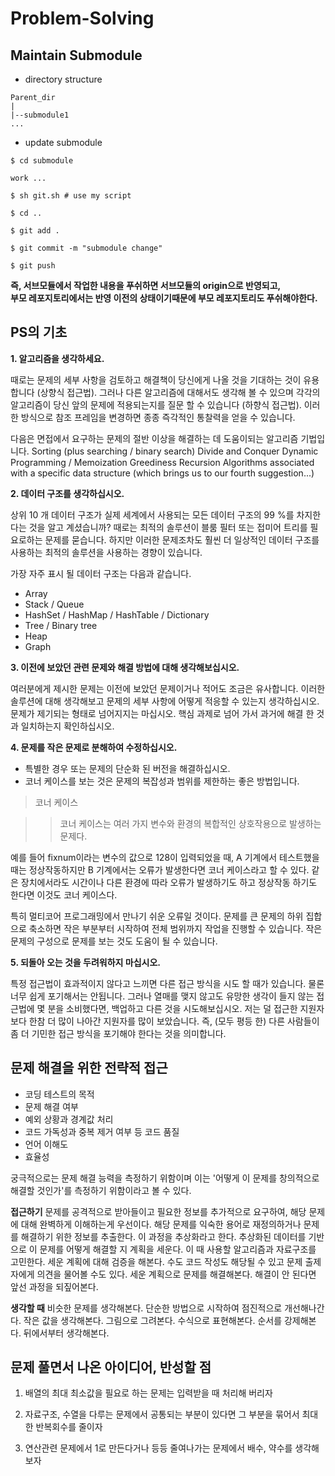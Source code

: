 # Problem-Solving

## Maintain Submodule

+ directory structure
```
Parent_dir
|
|--submodule1
...
```
+ update submodule
```
$ cd submodule

work ...

$ sh git.sh # use my script

$ cd ..

$ git add .

$ git commit -m "submodule change"

$ git push
```
**즉, 서브모듈에서 작업한 내용을 푸쉬하면 서브모듈의 origin으로 반영되고,**   
**부모 레포지토리에서는 반영 이전의 상태이기때문에 부모 레포지토리도 푸쉬해야한다.**

## PS의 기초

**1. 알고리즘을 생각하세요.**

때로는 문제의 세부 사항을 검토하고 해결책이 당신에게 나올 것을 기대하는 것이 유용합니다 (상향식 접근법). 
그러나 다른 알고리즘에 대해서도 생각해 볼 수 있으며 각각의 알고리즘이 당신 앞의 문제에 적용되는지를 질문 할 수 있습니다 (하향식 접근법). 
이러한 방식으로 참조 프레임을 변경하면 종종 즉각적인 통찰력을 얻을 수 있습니다. 

다음은 면접에서 요구하는 문제의 절반 이상을 해결하는 데 도움이되는 알고리즘 기법입니다.
Sorting (plus searching / binary search)
Divide and Conquer
Dynamic Programming / Memoization
Greediness
Recursion
Algorithms associated with a specific data structure (which brings us to our fourth suggestion...)

**2. 데이터 구조를 생각하십시오.**

상위 10 개 데이터 구조가 실제 세계에서 사용되는 모든 데이터 구조의 99 %를 차지한다는 것을 알고 계셨습니까? 
때로는 최적의 솔루션이 블룸 필터 또는 접미어 트리를 필요로하는 문제를 묻습니다. 
하지만 이러한 문제조차도 훨씬 더 일상적인 데이터 구조를 사용하는 최적의 솔루션을 사용하는 경향이 있습니다. 

가장 자주 표시 될 데이터 구조는 다음과 같습니다.
+ Array
+ Stack / Queue
+ HashSet / HashMap / HashTable / Dictionary
+ Tree / Binary tree
+ Heap
+ Graph

**3. 이전에 보았던 관련 문제와 해결 방법에 대해 생각해보십시오.**

여러분에게 제시한 문제는 이전에 보았던 문제이거나 적어도 조금은 유사합니다. 
이러한 솔루션에 대해 생각해보고 문제의 세부 사항에 어떻게 적응할 수 있는지 생각하십시오. 문제가 제기되는 형태로 넘어지지는 마십시오. 
핵심 과제로 넘어 가서 과거에 해결 한 것과 일치하는지 확인하십시오.

**4. 문제를 작은 문제로 분해하여 수정하십시오.**

+ 특별한 경우 또는 문제의 단순화 된 버전을 해결하십시오. 
+ 코너 케이스를 보는 것은 문제의 복잡성과 범위를 제한하는 좋은 방법입니다.
> 코너 케이스

>> 코너 케이스는 여러 가지 변수와 환경의 복합적인 상호작용으로 발생하는 문제다.

예를 들어 fixnum이라는 변수의 값으로 128이 입력되었을 때, 
A 기계에서 테스트했을 때는 정상작동하지만 B 기계에서는 오류가 발생한다면 코너 케이스라고 할 수 있다. 
같은 장치에서라도 시간이나 다른 환경에 따라 오류가 발생하기도 하고 정상작동 하기도 한다면 이것도 코너 케이스다.

특히 멀티코어 프로그래밍에서 만나기 쉬운 오류일 것이다.
문제를 큰 문제의 하위 집합으로 축소하면 작은 부분부터 시작하여 전체 범위까지 작업을 진행할 수 있습니다. 
작은 문제의 구성으로 문제를 보는 것도 도움이 될 수 있습니다.

**5. 되돌아 오는 것을 두려워하지 마십시오.**

특정 접근법이 효과적이지 않다고 느끼면 다른 접근 방식을 시도 할 때가 있습니다. 
물론 너무 쉽게 포기해서는 안됩니다. 그러나 열매를 맺지 않고도 유망한 생각이 들지 않는 접근법에 몇 분을 소비했다면, 백업하고 다른 것을 시도해보십시오. 
저는 덜 접근한 지원자보다 한참 더 많이 나아간 지원자를 많이 보았습니다. 
즉, (모두 평등 한) 다른 사람들이 좀 더 기민한 접근 방식을 포기해야 한다는 것을 의미합니다.


## 문제 해결을 위한 전략적 접근

+ 코딩 테스트의 목적
+ 문제 해결 여부
+ 예외 상황과 경계값 처리
+ 코드 가독성과 중복 제거 여부 등 코드 품질
+ 언어 이해도
+ 효율성

궁극적으로는 문제 해결 능력을 측정하기 위함이며 이는 '어떻게 이 문제를 창의적으로 해결할 것인가'를 측정하기 위함이라고 볼 수 있다.

**접근하기**
문제를 공격적으로 받아들이고 필요한 정보를 추가적으로 요구하여, 해당 문제에 대해 완벽하게 이해하는게 우선이다.
해당 문제를 익숙한 용어로 재정의하거나 문제를 해결하기 위한 정보를 추출한다. 이 과정을 추상화라고 한다.
추상화된 데이터를 기반으로 이 문제를 어떻게 해결할 지 계획을 세운다. 이 때 사용할 알고리즘과 자료구조를 고민한다.
세운 계획에 대해 검증을 해본다. 수도 코드 작성도 해당될 수 있고 문제 출제자에게 의견을 물어볼 수도 있다.
세운 계획으로 문제를 해결해본다. 해결이 안 된다면 앞선 과정을 되짚어본다.

**생각할 때**
비슷한 문제를 생각해본다.
단순한 방법으로 시작하여 점진적으로 개선해나간다.
작은 값을 생각해본다.
그림으로 그려본다.
수식으로 표현해본다.
순서를 강제해본다.
뒤에서부터 생각해본다.

## 문제 풀면서 나온 아이디어, 반성할 점

1. 배열의 최대 최소값을 필요로 하는 문제는 입력받을 때 처리해 버리자

2. 자료구조, 수열을 다루는 문제에서 공통되는 부분이 있다면 그 부분을 묶어서 최대한 반복회수를 줄이자

3. 연산관련 문제에서 1로 만든다거나 등등 줄여나가는 문제에서 배수, 약수를 생각해보자